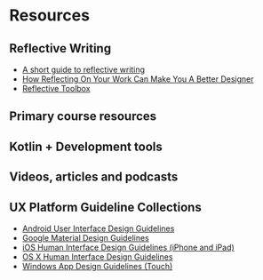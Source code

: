 # Resources
## Reflective Writing  
*   [A short guide to reflective writing](https://intranet.birmingham.ac.uk/as/libraryservices/library/skills/asc/documents/public/Short-Guide-Reflective-Writing.pdf)
*   [How Reflecting On Your Work Can Make You A Better Designer](https://medium.com/center-centre-cohort-01/how-reflecting-on-your-work-can-make-you-a-better-designer-5ce2f3886f51)
*   [Reflective Toolbox](http://writeonline.ca/media/documents/ReflectiveToolbox.pdf)

## Primary course resources
<!-- *   [Kotlin Docs](https://kotlinlang.org/docs/home.html)
*   [Kotlin By Example](https://play.kotlinlang.org/byExample/overview)
*   [LearnCS.online](https://www.learncs.online/)
*   [Kotlin Koans](https://play.kotlinlang.org/koans/overview)
*   [JetBrains Academy](https://hyperskill.org/tracks) -->

## Kotlin + Development tools
<!-- *   [IntelliJ IDEA](https://www.jetbrains.com/idea/download/)
*   [Android Studio](https://developer.android.com/studio)
*   [GitHub Desktop](https://desktop.github.com/)
*   [Tower](https://www.git-tower.com)
*   [Ktor](https://ktor.io/)
*   [Kotlin KEEP](https://github.com/Kotlin/KEEP) -->

## Videos, articles and podcasts
<!-- *   [Kotlin Hands On](https://play.kotlinlang.org/hands-on/overview)
*   [Kotlin YouTube by JetBrains](https://www.youtube.com/c/Kotlin)
*   [Awesome Kotlin](https://github.com/KotlinBy/awesome-kotlin)
*   [Kotlin GitHub Topic](https://github.com/topics/kotlin) -->

## UX Platform Guideline Collections  
*   [Android User Interface Design Guidelines](https://developer.android.com/design)
*   [Google Material Design Guidelines](https://m3.material.io/)
*   [iOS Human Interface Design Guidelines (iPhone and iPad)](https://developer.apple.com/ios/human-interface-guidelines/)
*   [OS X Human Interface Design Guidelines](https://developer.apple.com/library/mac/documentation/UserExperience/Conceptual/OSXHIGuidelines/index.html#//apple_ref/doc/uid/TP40002720-TPXREF101)
*   [Windows App Design Guidelines (Touch)](https://msdn.microsoft.com/en-us/library/dn742468.aspx)